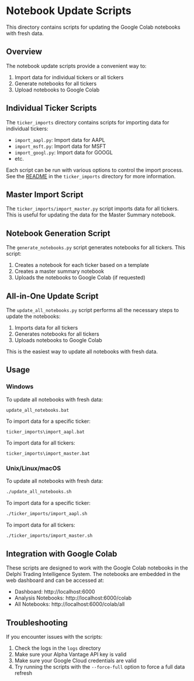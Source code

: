 # Notebook Update Scripts

This directory contains scripts for updating the Google Colab notebooks with fresh data.

## Overview

The notebook update scripts provide a convenient way to:

1. Import data for individual tickers or all tickers
2. Generate notebooks for all tickers
3. Upload notebooks to Google Colab

## Individual Ticker Scripts

The `ticker_imports` directory contains scripts for importing data for individual tickers:

- `import_aapl.py`: Import data for AAPL
- `import_msft.py`: Import data for MSFT
- `import_googl.py`: Import data for GOOGL
- etc.

Each script can be run with various options to control the import process. See the [README](ticker_imports/README.md) in the `ticker_imports` directory for more information.

## Master Import Script

The `ticker_imports/import_master.py` script imports data for all tickers. This is useful for updating the data for the Master Summary notebook.

## Notebook Generation Script

The `generate_notebooks.py` script generates notebooks for all tickers. This script:

1. Creates a notebook for each ticker based on a template
2. Creates a master summary notebook
3. Uploads the notebooks to Google Colab (if requested)

## All-in-One Update Script

The `update_all_notebooks.py` script performs all the necessary steps to update the notebooks:

1. Imports data for all tickers
2. Generates notebooks for all tickers
3. Uploads notebooks to Google Colab

This is the easiest way to update all notebooks with fresh data.

## Usage

### Windows

To update all notebooks with fresh data:

```batch
update_all_notebooks.bat
```

To import data for a specific ticker:

```batch
ticker_imports\import_aapl.bat
```

To import data for all tickers:

```batch
ticker_imports\import_master.bat
```

### Unix/Linux/macOS

To update all notebooks with fresh data:

```bash
./update_all_notebooks.sh
```

To import data for a specific ticker:

```bash
./ticker_imports/import_aapl.sh
```

To import data for all tickers:

```bash
./ticker_imports/import_master.sh
```

## Integration with Google Colab

These scripts are designed to work with the Google Colab notebooks in the Delphi Trading Intelligence System. The notebooks are embedded in the web dashboard and can be accessed at:

- Dashboard: http://localhost:6000
- Analysis Notebooks: http://localhost:6000/colab
- All Notebooks: http://localhost:6000/colab/all

## Troubleshooting

If you encounter issues with the scripts:

1. Check the logs in the `logs` directory
2. Make sure your Alpha Vantage API key is valid
3. Make sure your Google Cloud credentials are valid
4. Try running the scripts with the `--force-full` option to force a full data refresh
